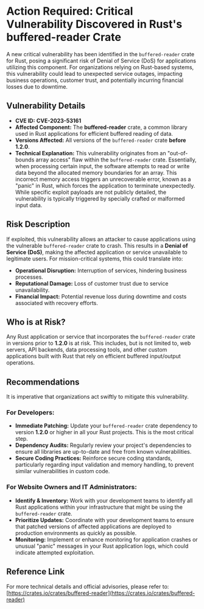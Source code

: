 # Action Required: Critical Vulnerability Discovered in Rust's buffered-reader Crate

A new critical vulnerability has been identified in the `buffered-reader` crate for Rust, posing a significant risk of Denial of Service (DoS) for applications utilizing this component. For organizations relying on Rust-based systems, this vulnerability could lead to unexpected service outages, impacting business operations, customer trust, and potentially incurring financial losses due to downtime.

## Vulnerability Details

*   **CVE ID:** **CVE-2023-53161**
*   **Affected Component:** The **buffered-reader** crate, a common library used in Rust applications for efficient buffered reading of data.
*   **Versions Affected:** All versions of the `buffered-reader` crate **before 1.2.0**.
*   **Technical Explanation:** This vulnerability originates from an "out-of-bounds array access" flaw within the `buffered-reader` crate. Essentially, when processing certain input, the software attempts to read or write data beyond the allocated memory boundaries for an array. This incorrect memory access triggers an unrecoverable error, known as a "panic" in Rust, which forces the application to terminate unexpectedly. While specific exploit payloads are not publicly detailed, the vulnerability is typically triggered by specially crafted or malformed input data.

## Risk Description

If exploited, this vulnerability allows an attacker to cause applications using the vulnerable `buffered-reader` crate to crash. This results in a **Denial of Service (DoS)**, making the affected application or service unavailable to legitimate users. For mission-critical systems, this could translate into:

*   **Operational Disruption:** Interruption of services, hindering business processes.
*   **Reputational Damage:** Loss of customer trust due to service unavailability.
*   **Financial Impact:** Potential revenue loss during downtime and costs associated with recovery efforts.

## Who is at Risk?

Any Rust application or service that incorporates the `buffered-reader` crate in versions prior to **1.2.0** is at risk. This includes, but is not limited to, web servers, API backends, data processing tools, and other custom applications built with Rust that rely on efficient buffered input/output operations.

## Recommendations

It is imperative that organizations act swiftly to mitigate this vulnerability.

### For Developers:

*   **Immediate Patching:** Update your `buffered-reader` crate dependency to version **1.2.0** or higher in all your Rust projects. This is the most critical step.
*   **Dependency Audits:** Regularly review your project's dependencies to ensure all libraries are up-to-date and free from known vulnerabilities.
*   **Secure Coding Practices:** Reinforce secure coding standards, particularly regarding input validation and memory handling, to prevent similar vulnerabilities in custom code.

### For Website Owners and IT Administrators:

*   **Identify & Inventory:** Work with your development teams to identify all Rust applications within your infrastructure that might be using the `buffered-reader` crate.
*   **Prioritize Updates:** Coordinate with your development teams to ensure that patched versions of affected applications are deployed to production environments as quickly as possible.
*   **Monitoring:** Implement or enhance monitoring for application crashes or unusual "panic" messages in your Rust application logs, which could indicate attempted exploitation.

## Reference Link

For more technical details and official advisories, please refer to:
[https://crates.io/crates/buffered-reader](https://crates.io/crates/buffered-reader)